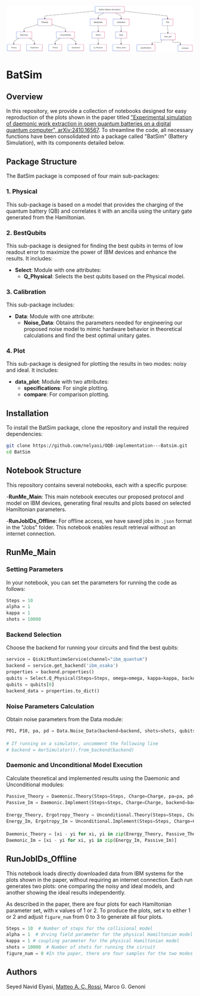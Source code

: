 ![BatSim Package Overview](BatSim_Package_Overview.png)


# BatSim

## Overview

In this repository, we provide a collection of notebooks designed for easy reproduction of the plots shown in the paper titled ["Experimental simulation of daemonic work extraction in open quantum batteries on a digital quantum computer", arXiv:2410.16567](https://arxiv.org/abs/2410.16567). To streamline the code, all necessary functions have been consolidated into a package called "BatSim" (Battery Simulation), with its components detailed below.


## Package Structure

The BatSim package is composed of four main sub-packages:

### 1. Physical
This sub-package is based on a model that provides the charging of the quantum battery (QB) and correlates it with an ancilla using the unitary gate generated from the Hamiltonian.

### 2. BestQubits
This sub-package is designed for finding the best qubits in terms of low readout error to maximize the power of IBM devices and enhance the results. It includes:
- **Select**: Module with one attributes:
  - **Q_Physical**: Selects the best qubits based on the Physical model.

### 3. Calibration
This sub-package includes:
- **Data**: Module with one attribute:
  - **Noise_Data**: Obtains the parameters needed for engineering our proposed noise model to mimic hardware behavior in theoretical calculations and find the best optimal unitary gates.

### 4. Plot
This sub-package is designed for plotting the results in two modes: noisy and ideal. It includes:
- **data_plot**: Module with two attributes:
  - **specifications**: For single plotting.
  - **compare**: For comparison plotting.

## Installation

To install the BatSim package, clone the repository and install the required dependencies:

```bash
git clone https://github.com/nelyasi/OQB-implementation---Batsim.git
cd BatSim
```
## Notebook Structure

This repository contains several notebooks, each with a specific purpose:

-**RunMe_Main**: This main notebook executes our proposed protocol and model on IBM devices, generating final results and plots based on selected Hamiltonian parameters.

-**RunJobIDs_Offline**: For offline access, we have saved jobs in `.json` format in the "Jobs" folder. This notebook enables result retrieval without an internet connection. 


## RunMe_Main

### Setting Parameters

In your notebook, you can set the parameters for running the code as follows:

```python
Steps = 10
alpha = 1
kappa = 1
shots = 10000
```

### Backend Selection

Choose the backend for running your circuits and find the best qubits:

```python
service = QiskitRuntimeService(channel="ibm_quantum")
backend = service.get_backend('ibm_osaka')
properties = backend.properties()
qubits = Select.Q_Physical(Steps=Steps, omega=omega, kappa=kappa, backend=backend)
qubits = qubits[0]
backend_data = properties.to_dict()
```

### Noise Parameters Calculation

Obtain noise parameters from the Data module:

```python
P01, P10, pa, pd = Data.Noise_Data(backend=backend, shots=shots, qubits=qubits, simulator=True)

# If running on a simulator, uncomment the following line
# backend = AerSimulator().from_backend(backend)
```

### Daemonic and Unconditional Model Execution

Calculate theoretical and implemented results using the Daemonic and Unconditional modules:

```python
Passive_Theory = Daemonic.Theory(Steps=Steps, Charge=Charge, pa=pa, pd=pd, P01=P01, P10=P10)
Passive_Im = Daemonic.Implement(Steps=Steps, Charge=Charge, backend=backend, shots=shots, qubits=qubits)

Energy_Theory, Ergotropy_Theory = Unconditional.Theory(Steps=Steps, Charge=Charge, pa=pa, pd=pd)
Energy_Im, Ergotropy_Im = Unconditional.Implement(Steps=Steps, Charge=Charge, backend=backend, shots=shots, qubits=qubits)

Daemonic_Theory = [xi - yi for xi, yi in zip(Energy_Theory, Passive_Theory)]
Daemonic_Im = [xi - yi for xi, yi in zip(Energy_Im, Passive_Im)]
```

## RunJobIDs_Offline

This notebook loads directly downloaded data from IBM systems for the plots shown in the paper, without requiring an internet connection. Each run generates two plots: one comparing the noisy and ideal models, and another showing the ideal results independently. 

As described in the paper, there are four plots for each Hamiltonian parameter set, with κ values of 1 or 2. To produce the plots, set κ to either 1 or 2 and adjust `figure_num` from 0 to 3 to generate all four plots.

```python
Steps = 10  # Number of steps for the collisional model
alpha = 1  # drving field parameter for the physical Hamiltonian model
kappa = 1 # coupling parameter for the physical Hamiltonian model
shots = 10000  # Number of shots for running the circuit
figure_num = 0 #In the paper, there are four samples for the two modes of paramters \kappa =  1 or 2. To have the first, seocond, third and the fourth plots, you have to put 0, 1, 2 and 3 respectively 
```

## Authors 
Seyed Navid Elyasi, [Matteo A. C. Rossi](https://github.com/matteoacrossi), Marco G. Genoni
